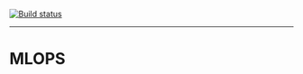 [![Build status](https://dev.azure.com/rafrasia/firstProject/_apis/build/status/firstProject-Python%20package-CI)](https://dev.azure.com/rafrasia/firstProject/_build/latest?definitionId=1)

----


# MLOPS
 
